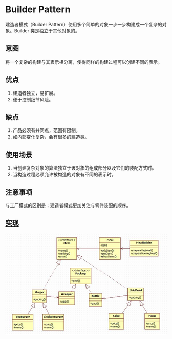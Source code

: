 # Builder Pattern

建造者模式（Builder Pattern）使用多个简单的对象一步一步构建成一个复杂的对象。Builder 类是独立于其他对象的。

## 意图

将一个复杂的构建与其表示相分离，使得同样的构建过程可以创建不同的表示。

## 优点

1. 建造者独立，易扩展。 
2. 便于控制细节风险。

## 缺点

1. 产品必须有共同点，范围有限制。
2. 如内部变化复杂，会有很多的建造类。

## 使用场景

1. 当创建复杂对象的算法独立于该对象的组成部分以及它们的装配方式时。
2. 当构造过程必须允许被构造的对象有不同的表示时。

## 注意事项

与工厂模式的区别是：建造者模式更加关注与零件装配的顺序。

## [实现](https://github.com/shiyangqin/DesignPatterns/tree/master/builder_pattern)

<img src="img/BuilderPattern.jpg" />

